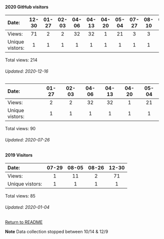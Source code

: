 #### 2020 GitHub visitors
Date:		  |         12-30   |       01-27   |       02-03   |       04-06   |       04-13   |       04-20   |       05-04   |       07-27  |  08-10  |  09-07  |  09-14  |  09-28  |  10-19  |  11-02  |  11-09
|:---             |:---:    |:---:  |:---:  |:---:  |:---:  |:---:  |:---:  |:---:  |:---:  |:---:  |:---:  |:---:  |:---:  |:---:  |:---:
Views:		  |         71      |       2       |       2       |       32      |       32      |       1       |       21      |       3      |  3      |  9      |  3      |  1      |  13     |  20     |  1
Unique            vistors:  |       1       |       1       |       1       |       1       |       1       |       1       |       1       |      1  |      1  |      1  |      1  |      1  |      1  |      1  |      1

Total views: 214
###### Updated: 2020-12-16
Date:             |       01-27   |       02-03   |       04-06  |  04-13  |  04-20  |  05-04
|:---             |:---:    |:---:  |:---:  |:---:  |:---:  |:---:
Views:            |       2       |       2       |       32     |  32     |  1      |  21
Unique            vistors:  |       1       |       1       |      1  |      1  |      1  |      1

Total views: 90
###### Updated: 2020-07-26

#### 2019 Visitors
Date:   |         07-29   |       08-05  |  08-26  |         12-30   
|:---   |:---:    |:---:  |:---:  |:---:  
Views:  |         1       |       11     |  2  |         71      
Unique  vistors:  |       1       |      1  |      1  |       1       

Total views: 85
###### Updated: 2020-01-04

[Return to README](https://github.com/BradleyA/github-project1.repository#github-project1.repository)

**Note**  Data collection stopped between 10/14 & 12/9
